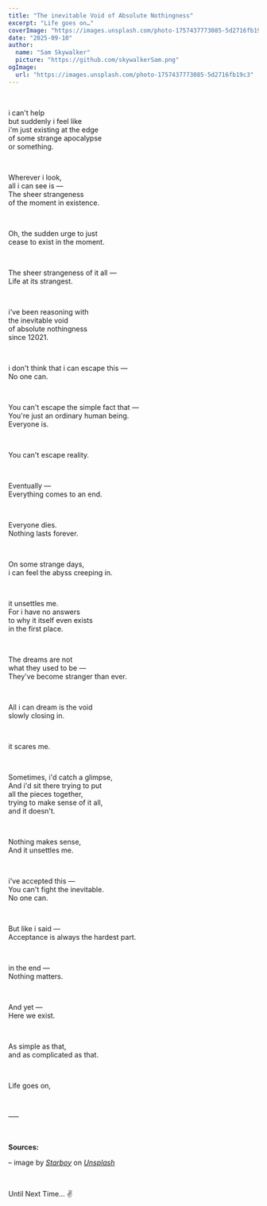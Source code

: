 ```yaml
---
title: "The inevitable Void of Absolute Nothingness"
excerpt: "Life goes on…"
coverImage: "https://images.unsplash.com/photo-1757437773085-5d2716fb19c3"
date: "2025-09-10"
author:
  name: "Sam Skywalker"
  picture: "https://github.com/skywalkerSam.png"
ogImage:
  url: "https://images.unsplash.com/photo-1757437773085-5d2716fb19c3"
---
```


&nbsp;

i can't help  
but suddenly i feel like  
i'm just existing at the edge  
of some strange apocalypse  
or something.

&nbsp;

Wherever i look,  
all i can see is —  
The sheer strangeness  
of the moment in existence.

&nbsp;

Oh, the sudden urge to just  
cease to exist in the moment.

&nbsp;

The sheer strangeness of it all —  
Life at its strangest.

&nbsp;

i've been reasoning with  
the inevitable void  
of absolute nothingness  
since 12021\.

&nbsp;

i don't think that i can escape this —  
No one can.  

&nbsp;

You can't escape the simple fact that —  
You're just an ordinary human being.  
Everyone is.

&nbsp;

You can't escape reality.

&nbsp;

Eventually —  
Everything comes to an end.

&nbsp;

Everyone dies.  
Nothing lasts forever.

&nbsp;

On some strange days,  
i can feel the abyss creeping in.

&nbsp;

it unsettles me.  
For i have no answers  
to why it itself even exists  
in the first place.

&nbsp;

The dreams are not  
what they used to be —  
They've become stranger than ever.

&nbsp;

All i can dream is the void  
slowly closing in.

&nbsp;

it scares me.  

&nbsp;

Sometimes, i'd catch a glimpse,  
And i'd sit there trying to put  
all the pieces together,  
trying to make sense of it all,  
and it doesn't.

&nbsp;

Nothing makes sense,  
And it unsettles me.

&nbsp;

i've accepted this —  
You can't fight the inevitable.  
No one can.

&nbsp;

But like i said —  
Acceptance is always the hardest part.

&nbsp;

in the end —  
Nothing matters.

&nbsp;

And yet —  
Here we exist.

&nbsp;

As simple as that,  
and as complicated as that.

&nbsp;

Life goes on,

&nbsp;

–––

&nbsp;

**Sources:**

– image by [_Starboy_](https://unsplash.com/@skywalkersam?utm_content=creditCopyText&utm_medium=referral&utm_source=unsplash) on [_Unsplash_](https://unsplash.com/photos/dUvfFjoH_Tk?utm_content=creditCopyText&utm_medium=referral&utm_source=unsplash)

<!-- – Cover image [(_Unsplash_)](https://unsplash.com/photos/dUvfFjoH_Tk) -->

&nbsp;

Until Next Time... ✌️

&nbsp;
